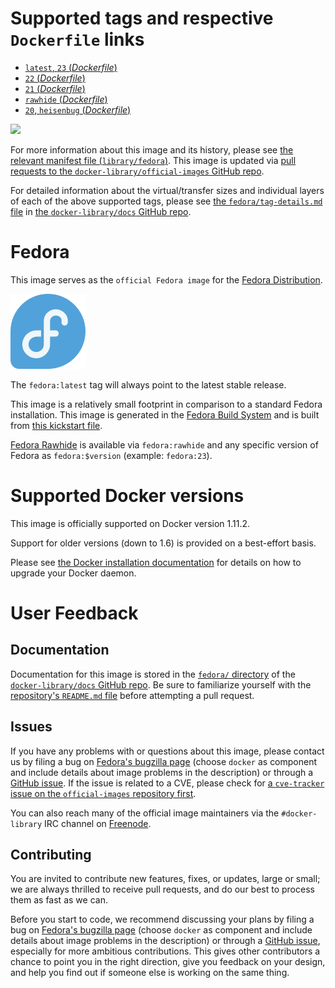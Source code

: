# Supported tags and respective `Dockerfile` links

-	[`latest`, `23` (*Dockerfile*)](https://github.com/fedora-cloud/docker-brew-fedora/blob/3677613e2c32eea7f6dc4d5e9a297b7e7f73dc6e/Dockerfile)
-	[`22` (*Dockerfile*)](https://github.com/fedora-cloud/docker-brew-fedora/blob/bccd42bf4e9102ef10eff372488167948fdd0430/Dockerfile)
-	[`21` (*Dockerfile*)](https://github.com/fedora-cloud/docker-brew-fedora/blob/e32493b9601c3535cd6e0d0a8ff61d8fa95afb83/Dockerfile)
-	[`rawhide` (*Dockerfile*)](https://github.com/fedora-cloud/docker-brew-fedora/blob/d28b4d3e1c4d613a12701557b0d686c28490af69/Dockerfile)
-	[`20`, `heisenbug` (*Dockerfile*)](https://github.com/fedora-cloud/docker-brew-fedora/blob/10ada29063147fde9e39190f4c2344b6e6e659e6/Dockerfile)

[![](https://badge.imagelayers.io/fedora:latest.svg)](https://imagelayers.io/?images=fedora:latest,fedora:22,fedora:21,fedora:rawhide,fedora:20)

For more information about this image and its history, please see [the relevant manifest file (`library/fedora`)](https://github.com/docker-library/official-images/blob/master/library/fedora). This image is updated via [pull requests to the `docker-library/official-images` GitHub repo](https://github.com/docker-library/official-images/pulls?q=label%3Alibrary%2Ffedora).

For detailed information about the virtual/transfer sizes and individual layers of each of the above supported tags, please see [the `fedora/tag-details.md` file](https://github.com/docker-library/docs/blob/master/fedora/tag-details.md) in [the `docker-library/docs` GitHub repo](https://github.com/docker-library/docs).

# Fedora

This image serves as the `official Fedora image` for the [Fedora Distribution](https://getfedora.org/).

![logo](https://raw.githubusercontent.com/docker-library/docs/b449be7df57e9ed9086bb5821bfb5d6cdc5d67a4/fedora/logo.png)

The `fedora:latest` tag will always point to the latest stable release.

This image is a relatively small footprint in comparison to a standard Fedora installation. This image is generated in the [Fedora Build System](http://koji.fedoraproject.org/koji/) and is built from [this kickstart file](https://git.fedorahosted.org/cgit/spin-kickstarts.git/tree/fedora-docker-base.ks).

[Fedora Rawhide](https://fedoraproject.org/wiki/Releases/Rawhide) is available via `fedora:rawhide` and any specific version of Fedora as `fedora:$version` (example: `fedora:23`).

# Supported Docker versions

This image is officially supported on Docker version 1.11.2.

Support for older versions (down to 1.6) is provided on a best-effort basis.

Please see [the Docker installation documentation](https://docs.docker.com/installation/) for details on how to upgrade your Docker daemon.

# User Feedback

## Documentation

Documentation for this image is stored in the [`fedora/` directory](https://github.com/docker-library/docs/tree/master/fedora) of the [`docker-library/docs` GitHub repo](https://github.com/docker-library/docs). Be sure to familiarize yourself with the [repository's `README.md` file](https://github.com/docker-library/docs/blob/master/README.md) before attempting a pull request.

## Issues

If you have any problems with or questions about this image, please contact us by filing a bug on [Fedora's bugzilla page](https://bugzilla.redhat.com/enter_bug.cgi?product=Fedora) (choose `docker` as component and include details about image problems in the description) or through a [GitHub issue](https://github.com/lsm5/docker-brew-fedora/issues). If the issue is related to a CVE, please check for [a `cve-tracker` issue on the `official-images` repository first](https://github.com/docker-library/official-images/issues?q=label%3Acve-tracker).

You can also reach many of the official image maintainers via the `#docker-library` IRC channel on [Freenode](https://freenode.net).

## Contributing

You are invited to contribute new features, fixes, or updates, large or small; we are always thrilled to receive pull requests, and do our best to process them as fast as we can.

Before you start to code, we recommend discussing your plans by filing a bug on [Fedora's bugzilla page](https://bugzilla.redhat.com/enter_bug.cgi?product=Fedora) (choose `docker` as component and include details about image problems in the description) or through a [GitHub issue](https://github.com/lsm5/docker-brew-fedora/issues), especially for more ambitious contributions. This gives other contributors a chance to point you in the right direction, give you feedback on your design, and help you find out if someone else is working on the same thing.
